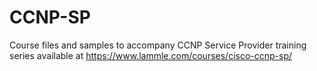 # CCNP-SP
Course files and samples to accompany CCNP Service Provider training series available at https://www.lammle.com/courses/cisco-ccnp-sp/
